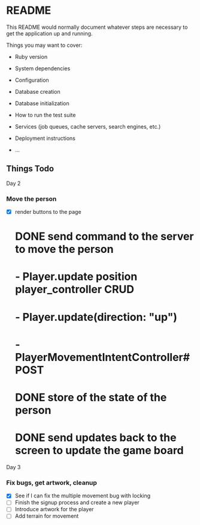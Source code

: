 # README

This README would normally document whatever steps are necessary to get the
application up and running.

Things you may want to cover:

* Ruby version

* System dependencies

* Configuration

* Database creation

* Database initialization

* How to run the test suite

* Services (job queues, cache servers, search engines, etc.)

* Deployment instructions

* ...

## Things Todo

Day 2

### Move the person

- [x] render buttons to the page
  # DONE send command to the server to move the person
  #   - Player.update position player_controller CRUD
  #   - Player.update(direction: "up")
  #   - PlayerMovementIntentController#POST
  # DONE store of the state of the person
  # DONE send updates back to the screen to update the game board

Day 3

### Fix bugs, get artwork, cleanup

- [x] See if I can fix the multiple movement bug with locking
- [ ] Finish the signup process and create a new player
- [ ] Introduce artwork for the player
- [ ] Add terrain for movement

